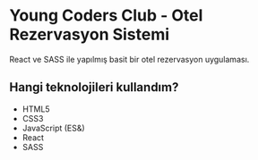 # Young Coders Club - Otel Rezervasyon Sistemi

React ve SASS ile yapılmış basit bir otel rezervasyon uygulaması.

## Hangi teknolojileri kullandım?

- HTML5
- CSS3
- JavaScript (ES&)
- React
- SASS
